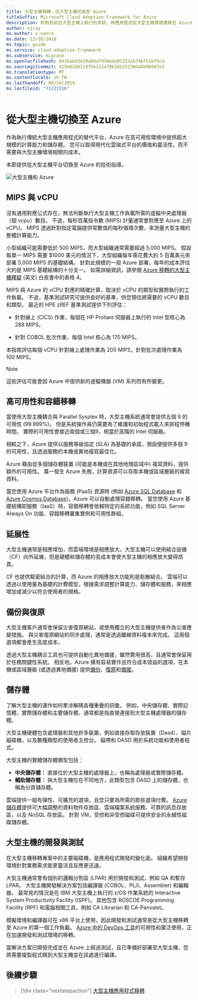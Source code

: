 ```yaml
---
title: 大型主機移轉：從大型主機切換至 Azure
titleSuffix: Microsoft Cloud Adoption Framework for Azure
description: 針對目前在大型主機上執行的系統，將應用程式從大型主機環境遷移至 Azure。
author: njray
ms.author: v-nanra
ms.date: 12/26/2018
ms.topic: guide
ms.service: cloud-adoption-framework
ms.subservice: migrate
ms.openlocfilehash: 8416abd3429a0dafd50eda91323eb74bfb1bf9cd
ms.sourcegitcommit: d19e026d119fbe221a78b10225230da8b9666fe1
ms.translationtype: MT
ms.contentlocale: zh-TW
ms.lasthandoff: 09/24/2019
ms.locfileid: "71221516"
---
```

# <a name="make-the-switch-from-mainframes-to-azure"></a>從大型主機切換至 Azure

作為執行傳統大型主機應用程式的替代平台，Azure 在高可用性環境中提供超大規模的計算能力和儲存體。 您可以取得現代化雲端式平台的價值和靈活性，而不需要與大型主機環境相關的成本。

本節提供從大型主機平台切換至 Azure 的技術指導。

![大型主機和 Azure](../../_images/mainframe-migration/make-the-switch.png)

## <a name="mips-vs-vcpus"></a>MIPS 與 vCPU

沒有通用對應公式存在，無法判斷執行大型主機工作負載所需的虛擬中央處理器（個 vcpu）數目。 不過，每秒百萬指令數 (MIPS) 計量通常會對應至 Azure 上的 vCPU。 MIPS 透過針對指定電腦提供常數值的每秒循環次數，來測量大型主機的整體計算能力。

小型組織可能需要低於 500 MIPS，而大型組織通常需要超過 5,000 MIPS。 假設每單一 MIPS 需要 $1000 美元的情況下，大型組織每年需花費大約 5 百萬美元來部署 5,000 MIPS 的基礎結構。 針對此規模的一般 Azure 部署，每年的成本評估大約是 MIPS 基礎結構的十分支一。 如需詳細資訊，請參閱 [Azure 移轉的大型主機釋疑](https://azure.microsoft.com/resources/demystifying-mainframe-to-azure-migration) \(英文\) 白皮書中的表格 4。

MIPS 與 Azure 的 vCPU 對應的精確計算，取決於 vCPU 的類型和實際執行的工作負載。 不過，基準測試研究可提供良好的基準，供您預估將需要的 vCPU 數目和類型。 最近的 HPE zREF 基準測試提供下列評估：

- 針對線上 (CICS) 作業，每個在 HP Proliant 伺服器上執行的 Intel 型核心為 288 MIPS。

- 針對 COBOL 批次作業，每個 Intel 核心為 170 MIPS。

本指南評估每個 vCPU 針對線上處理作業為 200 MIPS，針對批次處理作業為 100 MIPS。

> [!NOTE]
> 這些評估可能會因 Azure 中提供新的虛擬機器 (VM) 系列而有所變更。

## <a name="high-availability-and-failover"></a>高可用性和容錯移轉

當使用大型主機耦合與 Parallel Sysplex 時，大型主機系統通常會提供五個 9 的可用性 (99.999%)。 但是系統操作員仍需要為了維護和初始程式載入來排程停機時間。 實際的可用性會接近兩個或三個9，相當於高階的 Intel 伺服器。

相較之下，Azure 提供以服務等級協定 (SLA) 為基礎的承諾，預設便提供多個 9 的可用性，且透過服務的本機或異地複寫最佳化。

Azure 藉由從多個儲存體裝置 (可能是本機或在其他地理區域中) 複寫資料，提供額外的可用性。 萬一發生 Azure 失敗，計算資源可以存取本機或區域層級的複寫資料。

當您使用 Azure 平台作為服務 (PaaS) 資源時 (例如 [Azure SQL Database](https://docs.microsoft.com/azure/sql-database/sql-database-technical-overview) 和 [Azure Cosmos Database](https://docs.microsoft.com/azure/cosmos-db/introduction))，Azure 可以自動處理容錯移轉。 當您使用 Azure 基礎結構即服務（IaaS）時，容錯移轉會依賴特定的系統功能，例如 SQL Server Always On 功能、容錯移轉叢集實例和可用性群組。

## <a name="scalability"></a>延展性

大型主機通常是相應增加，而雲端環境是相應放大。大型主機可以使用結合設備（CF）向外延展，但是硬體和儲存體的高成本會使大型主機的相應放大變得昂貴。

CF 也提供緊密結合的計算，而 Azure 的相應放大功能則是鬆散結合。 雲端可以透過以使用量為基礎的計費模型，根據需求調整計算能力、儲存體和服務，來相應增加或減少以符合使用者的規格。

## <a name="backup-and-recovery"></a>備份與復原

大型主機客戶通常會保留災害復原網站，或使用獨立的大型主機提供者作為災害應變措施。 與災害復原網站的同步處理，通常是透過離線資料複本來完成。 這兩個選項都會產生高度成本。

透過大型主機耦合工具也可提供自動化異地備援，雖然費用很高，且通常會保留用於任務關鍵性系統。 相反地，Azure 擁有容易實作且符合成本效益的選項，在本機或區域層級 (或透過異地備援) 提供[備份](https://docs.microsoft.com/azure/backup/backup-introduction-to-azure-backup)、[復原](https://docs.microsoft.com/azure/site-recovery/site-recovery-overview)和[備援](https://docs.microsoft.com/azure/storage/common/storage-redundancy)。

## <a name="storage"></a>儲存體

了解大型主機的運作如何牽涉解碼各種重疊的詞彙。 例如，中央儲存體、實際記憶體，實際儲存體和主要儲存體，通常都是指直接連接到大型主機處理器的儲存體。

大型主機硬體包含處理器和其他許多裝置，例如直接存取存放裝置（Dasd）、磁片磁碟機，以及數種類型的使用者主控台。 磁帶和 DASD 用於系統功能和使用者程式。

大型主機的實體儲存體類型包括：

- **中央儲存體：** 直接位於大型主機的處理器上，也稱為處理器或實際儲存體。
- **輔助儲存體：** 與大型主機位在不同地方，此類型包含 DASD 上的儲存體，也稱為分頁儲存體。

雲端提供一組有彈性、可擴充的選項，且您只要為所需的那些選項付費。 [Azure 儲存體](https://docs.microsoft.com/azure/storage/common/storage-introduction)提供可大幅調整的資料物件存放區、雲端檔案系統服務、可靠的訊息存放區，以及 NoSQL 存放區。 針對 VM，受控和非受控磁碟可提供安全的永續性磁碟儲存體。

## <a name="mainframe-development-and-testing"></a>大型主機的開發與測試

在大型主機移轉專案中的主要磁碟機，是應用程式開發的變化面。 組織希望開發環境針對業務需求能更靈活且反應更迅速。

大型主機通常會有個別的邏輯分割區 (LPAR) 用於開發和測試，例如 QA 和暫存 LPAR。 大型主機開發解決方案包括編譯器 (COBOL、PL/I、Assembler) 和編輯器。 最常見的情況是在 IBM 大型主機上執行的 z/OS 作業系統的 Interactive System Productivity Facility (ISPF)。 其他包含 ROSCOE Programming Facility (RPF) 和電腦相關工具，例如 CA Librarian 和 CA-Panvalet。

模擬環境和編譯器可在 x86 平台上使用，因此開發和測試通常是從大型主機移轉至 Azure 的第一個工作負載。 [Azure 中的 DevOps 工具](https://azure.microsoft.com/solutions/devops)的可用性和廣泛使用，正在加速開發和測試環境的移轉。

當解決方案已開發完成並在 Azure 上經過測試，且已準備好部署至大型主機，您將需要複製程式碼到大型主機並在該處進行編譯。

## <a name="next-steps"></a>後續步驟

> [!div class="nextstepaction"]
> [大型主機應用程式移轉](./application-strategies.md)
